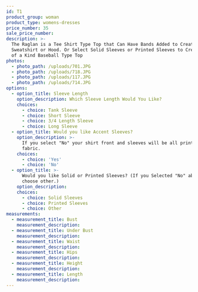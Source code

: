 ```yaml
---
id: T1
product_group: woman
product_type: womens-dresses
price_number: 35
sale_price_number:
description: >-
  The Raglan is a Tee Shirt Type Top that Can Have Bands Added to Create a
  Sweatshirt or Hood. Or Select Solid Sleeves or Printed Sleeves to Create a One
  of a Kind Baseball Type Top
photos:
  - photo_path: /uploads/701.JPG
  - photo_path: /uploads/718.JPG
  - photo_path: /uploads/117.JPG
  - photo_path: /uploads/714.JPG
options:
  - option_title: Sleeve Length
    option_description: Which Sleeve Length Would You Like?
    choices:
      - choice: Tank Sleeve
      - choice: Short Sleeve
      - choice: 3/4 Length Sleeve
      - choice: Long Sleeve
  - option_title: Would you like Accent Sleeves?
    option_description: >-
      If you select "No" your shirt front and sleeves will be all printed
      fabric.
    choices:
      - choice: 'Yes'
      - choice: 'No'
  - option_title: >-
      Would you like Solid or Printed Sleeves? (If you Selected "No" above
      choose other.)
    option_description:
    choices:
      - choice: Solid Sleeves
      - choice: Printed Sleeves
      - choice: Other
measurements:
  - measurement_title: Bust
    measurement_description:
  - measurement_title: Under Bust
    measurement_description:
  - measurement_title: Waist
    measurement_description:
  - measurement_title: Hips
    measurement_description:
  - measurement_title: Height
    measurement_description:
  - measurement_title: Length
    measurement_description:
---
```

